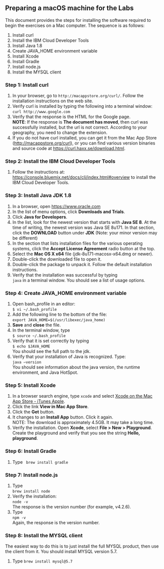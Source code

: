 ## Preparing a macOS machine for the Labs
This document provides the steps for installing the software required to begin the exercises on a Mac computer. The sequence is as follows:  
1. Install curl  
2. Install the IBM Cloud Developer Tools
3. Install Java 1.8  
4. Create JAVA_HOME environment variable
5. Install Xcode  
6. Install Gradle  
7. Install node.js   
8. Install the MYSQL client

### Step 1: Install curl
1. In your browser, go to `http://macappstore.org/curl/`. Follow the installation instructions on the web site.
2. Verify curl is installed by typing the following into a terminal window:
`curl http://www.google.com`
3. Verify that the response is the HTML for the Google page.  
**NOTE**: If the response is __The document has moved__, then curl was successfully installed, but the url is not correct. According to your geography, you need to change the extension.
4. If you do not have curl installed, you can get it from the Mac App Store (http://macappstore.org/curl), or you can find various version binaries and source code at https://curl.haxx.se/download.html.

### Step 2: Install the IBM Cloud Developer Tools

1. Follow the instructions at: 
https://console.bluemix.net/docs/cli/index.html#overview
to install the IBM Cloud Developer Tools.

### Step 3: Install Java JDK 1.8
1. In a browser, open https://www.oracle.com
2. In the list of menu options, click __Downloads and Trials__.
3. Click __Java for Developers__.
4. In the list, look for the newest version that starts with __Java SE 8__. At the time of writing, the newest version was Java SE 8u171. In that section, click the __DOWNLOAD__ button under __JDK__ (Note: your minor version may be different)
5. In the section that lists installation files for the various operating systems, click the __Accept License Agreement__ radio button at the top.
6. Select the __Mac OS X x64__ file (jdk-8u171-macosx-x64.dmg or newer).  
7. Double-click the downloaded file to open it.
8. Double-click the package to unpack it. Follow the default installation instructions.
9. Verify that the installation was successful by typing  
`java` in a terminal window.
You should see a list of usage options.

### Step 4: Create JAVA_HOME environment variable
1. Open bash_profile in an editor:  
`$ vi ~/.bash_profile`
2. Add the following line to the bottom of the file:  
`export JAVA_HOME=$(/usr/libexec/java_home)`
3. __Save__ and __close__ the file.  
4. In the terminal window, type  
`$ source ~/.bash_profile`
5. Verify that it is set correctly by typing  
`$ echo $JAVA_HOME`  
You should see the full path to the jdk.
6. Verify that your installation of Java is recognized. Type:  
`java –version`  
You should see information about the java version, the runtime environment, and Java HotSpot.

### Step 5: Install Xcode
1. In a browser search engine, type `xcode` and select [Xcode on the Mac App Store - iTunes Apple]( https://itunes.apple.com/ca/app/xcode/id497799835?mt=12).  
2. Click the link __View in Mac App Store__.
3. Click the __Get__ button.
4. It changes to an __Install App__ button. Click it again.  
NOTE: The download is approximately 4.5GB. It may take a long time.
5. Verify the installation. Open __Xcode__, select __File > New > Playground__. Create the playground and verify that you see the string __Hello, playground__.

### Step 6: Install Gradle
1. Type
` brew install gradle`

### Step 7: Install node.js
1. Type   
	`brew install node `
2. Verify the installation:  
`node -v`  
The response is the version number (for example, v4.2.6).
3. Type  
`npm -v`  
Again, the response is the version number.

### Step 8: Install the MYSQL client
The easiest way to do this is to just install the full MYSQL product, then use the client from it. You should install MYSQL version 5.7.
1. Type
`brew install mysql@5.7`
